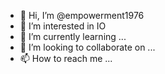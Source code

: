 - 👋 Hi, I’m @empowerment1976
- 👀 I’m interested in IO
- 🌱 I’m currently learning ...
- 💞️ I’m looking to collaborate on ...
- 📫 How to reach me ...

<!---
empowerment1976/empowerment1976 is a ✨ special ✨ repository because its `README.md` (this file) appears on your GitHub profile.
You can click the Preview link to take a look at your changes.
--->
